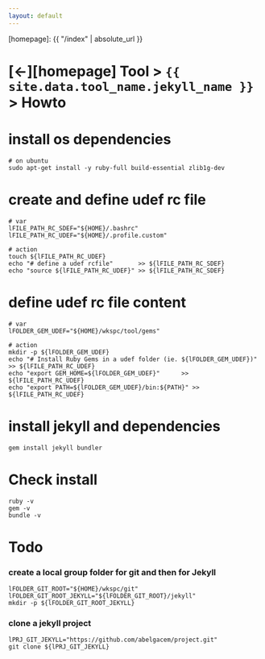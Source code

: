 ```yaml
---
layout: default
---
```



[//]: #(Reference)
[homepage]:   {{ "/index" | absolute_url }}

# [&larr;][homepage] Tool > `{{ site.data.tool_name.jekyll_name }}` > Howto






# install os dependencies
```shell
# on ubuntu
sudo apt-get install -y ruby-full build-essential zlib1g-dev
```

# create and define udef rc file 
```shell
# var
lFILE_PATH_RC_SDEF="${HOME}/.bashrc"
lFILE_PATH_RC_UDEF="${HOME}/.profile.custom"

# action
touch ${lFILE_PATH_RC_UDEF}
echo "# define a udef rcfile"       >> ${lFILE_PATH_RC_SDEF}
echo "source ${lFILE_PATH_RC_UDEF}" >> ${lFILE_PATH_RC_SDEF}
```

# define udef rc file content
```shell
# var
lFOLDER_GEM_UDEF="${HOME}/wkspc/tool/gems"

# action
mkdir -p ${lFOLDER_GEM_UDEF}
echo "# Install Ruby Gems in a udef folder (ie. ${lFOLDER_GEM_UDEF})" >> ${lFILE_PATH_RC_UDEF}
echo "export GEM_HOME=${lFOLDER_GEM_UDEF}"      >> ${lFILE_PATH_RC_UDEF}
echo "export PATH=${lFOLDER_GEM_UDEF}/bin:${PATH}" >> ${lFILE_PATH_RC_UDEF}
```

# install jekyll and dependencies
```shell
gem install jekyll bundler
```

# Check install
```shell
ruby -v
gem -v
bundle -v
```

# Todo

### create a local group folder for git and then for Jekyll
```shell
lFOLDER_GIT_ROOT="${HOME}/wkspc/git"
lFOLDER_GIT_ROOT_JEKYLL="${lFOLDER_GIT_ROOT}/jekyll"
mkdir -p ${lFOLDER_GIT_ROOT_JEKYLL}
```

### clone a  jekyll project
```shell
lPRJ_GIT_JEKYLL="https://github.com/abelgacem/project.git"
git clone ${lPRJ_GIT_JEKYLL}
```




